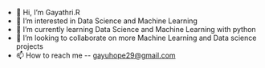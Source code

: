 - 👋 Hi, I’m Gayathri.R
- 👀 I’m interested in Data Science and Machine Learning
- 🌱 I’m currently learning Data Science and Machine Learning with python
- 💞️ I’m looking to collaborate on more Machine Learning and Data science projects 
- 📫 How to reach me -- gayuhope29@gmail.com

<!---
SRIGAYU29/SRIGAYU29 is a ✨ special ✨ repository because its `README.md` (this file) appears on your GitHub profile.
You can click the Preview link to take a look at your changes.
--->
